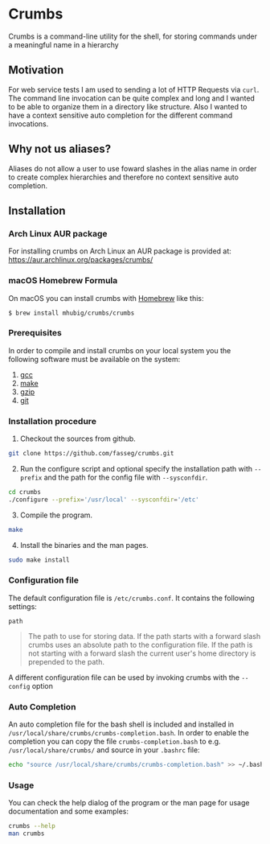 # Crumbs

Crumbs is a command-line utility for the shell, for storing commands under a meaningful name in a hierarchy

## Motivation

For web service tests I am used to sending a lot of HTTP Requests via `curl`. The command line invocation can be quite complex and long and I wanted to be able to organize them in a directory like structure. Also I wanted to have a context sensitive auto completion for the different command invocations.

## Why not us aliases?

Aliases do not allow a user to use foward slashes in the alias name in order to create complex hierarchies and therefore no context sensitive auto completion.

## Installation

### Arch Linux AUR package

For installing crumbs on Arch Linux an AUR package is provided at: https://aur.archlinux.org/packages/crumbs/

### macOS Homebrew Formula

On macOS you can install crumbs with [Homebrew](https://brew.sh) like this:

```shell
$ brew install mhubig/crumbs/crumbs
```

### Prerequisites

In order to compile and install crumbs on your local system you the following software must be available on the system:
1. [gcc](https://gcc.gnu.org/)
2. [make](https://www.gnu.org/software/make/)
3. [gzip](https://www.gnu.org/software/gzip/)
4. [git](https://git-scm.com/)

### Installation procedure

1. Checkout the sources from github.
```bash
git clone https://github.com/fasseg/crumbs.git
```

2. Run the configure script and optional specify the installation path with `--prefix` and the path
   for the config file with `--sysconfdir`.
```bash
cd crumbs
./configure --prefix='/usr/local' --sysconfdir='/etc'
```

3. Compile the program.
```bash
make
```

4. Install the binaries and the man pages.
```bash
sudo make install
```

### Configuration file

The default configuration file is `/etc/crumbs.conf`. It contains the following settings:

`path`
>The path to use for storing data. If the path starts with a forward slash crumbs uses an absolute path to the configuration file. If the path is not starting with a forward slash the current user's home directory is prepended to the path.

A different configuration file can be used by invoking crumbs with the `--config` option
### Auto Completion

An auto completion file for the bash shell is included and installed in `/usr/local/share/crumbs/crumbs-completion.bash`. In order to enable the completion you can copy the file `crumbs-completion.bash` to e.g. `/usr/local/share/crumbs/` and source in your `.bashrc` file:
```bash
echo "source /usr/local/share/crumbs/crumbs-completion.bash" >> ~/.bashrc

```

### Usage

You can check the help dialog of the program or the man page for usage documentation and some examples:
```bash
crumbs --help 
man crumbs

```
